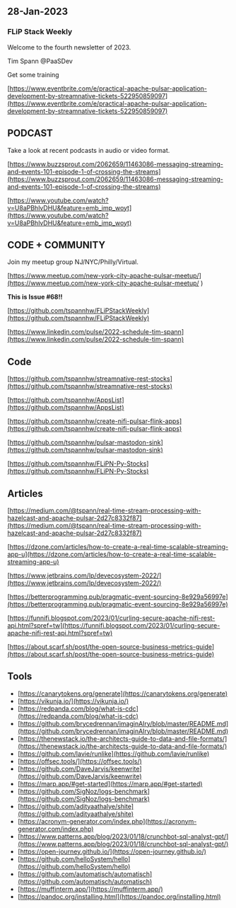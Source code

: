 ## 28-Jan-2023

### FLiP Stack Weekly


Welcome to the fourth newsletter of 2023. 

Tim Spann @PaaSDev


Get some training

[https://www.eventbrite.com/e/practical-apache-pulsar-application-development-by-streamnative-tickets-522950859097](https://www.eventbrite.com/e/practical-apache-pulsar-application-development-by-streamnative-tickets-522950859097)

## PODCAST

Take a look at recent podcasts in audio or video format.

[https://www.buzzsprout.com/2062659/11463086-messaging-streaming-and-events-101-episode-1-of-crossing-the-streams](https://www.buzzsprout.com/2062659/11463086-messaging-streaming-and-events-101-episode-1-of-crossing-the-streams)

[https://www.youtube.com/watch?v=U8aPBhlvDHU&feature=emb_imp_woyt](https://www.youtube.com/watch?v=U8aPBhlvDHU&feature=emb_imp_woyt)



## CODE + COMMUNITY


Join my meetup group NJ/NYC/Philly/Virtual. 

[https://www.meetup.com/new-york-city-apache-pulsar-meetup/](https://www.meetup.com/new-york-city-apache-pulsar-meetup/
)

**This is Issue #68!!**

[https://github.com/tspannhw/FLiPStackWeekly](https://github.com/tspannhw/FLiPStackWeekly)

[https://www.linkedin.com/pulse/2022-schedule-tim-spann](https://www.linkedin.com/pulse/2022-schedule-tim-spann)



## Code

[https://github.com/tspannhw/streamnative-rest-stocks](https://github.com/tspannhw/streamnative-rest-stocks)

[https://github.com/tspannhw/AppsList](https://github.com/tspannhw/AppsList)

[https://github.com/tspannhw/create-nifi-pulsar-flink-apps](https://github.com/tspannhw/create-nifi-pulsar-flink-apps)

[https://github.com/tspannhw/pulsar-mastodon-sink](https://github.com/tspannhw/pulsar-mastodon-sink)

[https://github.com/tspannhw/FLiPN-Py-Stocks](https://github.com/tspannhw/FLiPN-Py-Stocks)




## Articles

[https://medium.com/@tspann/real-time-stream-processing-with-hazelcast-and-apache-pulsar-2d27c8332f87](https://medium.com/@tspann/real-time-stream-processing-with-hazelcast-and-apache-pulsar-2d27c8332f87)

[https://dzone.com/articles/how-to-create-a-real-time-scalable-streaming-app-u](https://dzone.com/articles/how-to-create-a-real-time-scalable-streaming-app-u)

[https://www.jetbrains.com/lp/devecosystem-2022/](https://www.jetbrains.com/lp/devecosystem-2022/)

[https://betterprogramming.pub/pragmatic-event-sourcing-8e929a56997e](https://betterprogramming.pub/pragmatic-event-sourcing-8e929a56997e)

[https://funnifi.blogspot.com/2023/01/curling-secure-apache-nifi-rest-api.html?spref=tw](https://funnifi.blogspot.com/2023/01/curling-secure-apache-nifi-rest-api.html?spref=tw)

[https://about.scarf.sh/post/the-open-source-business-metrics-guide](https://about.scarf.sh/post/the-open-source-business-metrics-guide)

## Tools

* [https://canarytokens.org/generate](https://canarytokens.org/generate)
* [https://vikunja.io/](https://vikunja.io/)
* [https://redpanda.com/blog/what-is-cdc](https://redpanda.com/blog/what-is-cdc)
* [https://github.com/brycedrennan/imaginAIry/blob/master/README.md](https://github.com/brycedrennan/imaginAIry/blob/master/README.md)
* [https://thenewstack.io/the-architects-guide-to-data-and-file-formats/](https://thenewstack.io/the-architects-guide-to-data-and-file-formats/)
* [https://github.com/lavie/runlike](https://github.com/lavie/runlike)
* [https://offsec.tools/](https://offsec.tools/)
* [https://github.com/DaveJarvis/keenwrite](https://github.com/DaveJarvis/keenwrite)
* [https://marp.app/#get-started](https://marp.app/#get-started)
* [https://github.com/SigNoz/logs-benchmark](https://github.com/SigNoz/logs-benchmark)
* [https://github.com/adityaathalye/shite](https://github.com/adityaathalye/shite)
* [https://acronym-generator.com/index.php](https://acronym-generator.com/index.php)
* [https://www.patterns.app/blog/2023/01/18/crunchbot-sql-analyst-gpt/](https://www.patterns.app/blog/2023/01/18/crunchbot-sql-analyst-gpt/)
* [https://open-journey.github.io/](https://open-journey.github.io/)
* [https://github.com/helloSystem/hello](https://github.com/helloSystem/hello)
* [https://github.com/automatisch/automatisch](https://github.com/automatisch/automatisch)
* [https://muffinterm.app/](https://muffinterm.app/)
* [https://pandoc.org/installing.html](https://pandoc.org/installing.html)












